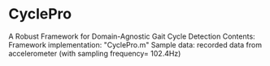 # CyclePro
A Robust Framework for Domain-Agnostic Gait Cycle Detection
Contents:
Framework implementation: "CyclePro.m"
Sample data: recorded data from accelerometer (with sampling frequency= 102.4Hz)

